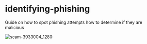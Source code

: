 # identifying-phishing
Guide on how to spot phishing attempts how to determine if they are malicious
 
![scam-3933004_1280](https://github.com/RodMo97/identifying-phishing/assets/124803297/c892503b-4d93-4850-aef8-77135ee4f248)

